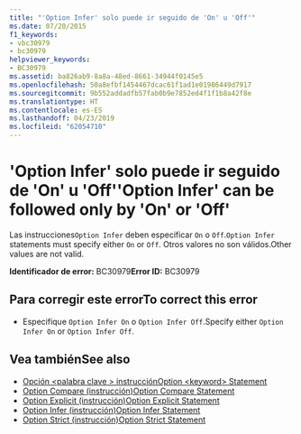 ```yaml
---
title: "'Option Infer' solo puede ir seguido de 'On' u 'Off'"
ms.date: 07/20/2015
f1_keywords:
- vbc30979
- bc30979
helpviewer_keywords:
- BC30979
ms.assetid: ba826ab9-8a8a-48ed-8661-34944f0145e5
ms.openlocfilehash: 50a8efbf1454467dcac61f1ad1e01986449d7917
ms.sourcegitcommit: 9b552addadfb57fab0b9e7852ed4f1f1b8a42f8e
ms.translationtype: HT
ms.contentlocale: es-ES
ms.lasthandoff: 04/23/2019
ms.locfileid: "62054710"
---
```

# <a name="option-infer-can-be-followed-only-by-on-or-off"></a><span data-ttu-id="cf0e3-102">'Option Infer' solo puede ir seguido de 'On' u 'Off'</span><span class="sxs-lookup"><span data-stu-id="cf0e3-102">'Option Infer' can be followed only by 'On' or 'Off'</span></span>
<span data-ttu-id="cf0e3-103">Las instrucciones`Option Infer` deben especificar `On` o `Off`.</span><span class="sxs-lookup"><span data-stu-id="cf0e3-103">`Option Infer` statements must specify either `On` or `Off`.</span></span> <span data-ttu-id="cf0e3-104">Otros valores no son válidos.</span><span class="sxs-lookup"><span data-stu-id="cf0e3-104">Other values are not valid.</span></span>  
  
 <span data-ttu-id="cf0e3-105">**Identificador de error:** BC30979</span><span class="sxs-lookup"><span data-stu-id="cf0e3-105">**Error ID:** BC30979</span></span>  
  
## <a name="to-correct-this-error"></a><span data-ttu-id="cf0e3-106">Para corregir este error</span><span class="sxs-lookup"><span data-stu-id="cf0e3-106">To correct this error</span></span>  
  
- <span data-ttu-id="cf0e3-107">Especifique `Option Infer On` o `Option Infer Off`.</span><span class="sxs-lookup"><span data-stu-id="cf0e3-107">Specify either `Option Infer On` or `Option Infer Off`.</span></span>  
  
## <a name="see-also"></a><span data-ttu-id="cf0e3-108">Vea también</span><span class="sxs-lookup"><span data-stu-id="cf0e3-108">See also</span></span>

- [<span data-ttu-id="cf0e3-109">Opción \<palabra clave > instrucción</span><span class="sxs-lookup"><span data-stu-id="cf0e3-109">Option \<keyword> Statement</span></span>](../../visual-basic/language-reference/statements/option-keyword-statement.md)
- [<span data-ttu-id="cf0e3-110">Option Compare (instrucción)</span><span class="sxs-lookup"><span data-stu-id="cf0e3-110">Option Compare Statement</span></span>](../../visual-basic/language-reference/statements/option-compare-statement.md)
- [<span data-ttu-id="cf0e3-111">Option Explicit (instrucción)</span><span class="sxs-lookup"><span data-stu-id="cf0e3-111">Option Explicit Statement</span></span>](../../visual-basic/language-reference/statements/option-explicit-statement.md)
- [<span data-ttu-id="cf0e3-112">Option Infer (instrucción)</span><span class="sxs-lookup"><span data-stu-id="cf0e3-112">Option Infer Statement</span></span>](../../visual-basic/language-reference/statements/option-infer-statement.md)
- [<span data-ttu-id="cf0e3-113">Option Strict (instrucción)</span><span class="sxs-lookup"><span data-stu-id="cf0e3-113">Option Strict Statement</span></span>](../../visual-basic/language-reference/statements/option-strict-statement.md)
